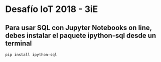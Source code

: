# Desafío IoT 2018 - 3iE

## Para usar SQL con Jupyter Notebooks on line, debes instalar el paquete ipython-sql desde un terminal
```
pip install ipython-sql
```
